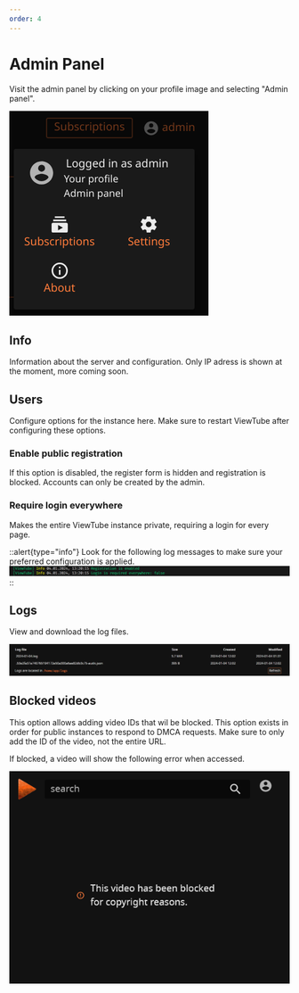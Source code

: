 ```yaml
---
order: 4
---
```


# Admin Panel

Visit the admin panel by clicking on your profile image and selecting "Admin panel".

![admin-panel.png](/admin-panel.png)

## Info

Information about the server and configuration. Only IP adress is shown at the moment, more coming soon.

## Users

Configure options for the instance here. Make sure to restart ViewTube after configuring these options.

### Enable public registration

If this option is disabled, the register form is hidden and registration is blocked. Accounts can only be created by the admin.

### Require login everywhere 

Makes the entire ViewTube instance private, requiring a login for every page.

::alert{type="info"}
Look for the following log messages to make sure your preferred configuration is applied.
![Log_Options.png](/Log_Options.png)
::

## Logs

View and download the log files.

![Logs.png](/Logs.png)

## Blocked videos

This option allows adding video IDs that wil be blocked. This option exists in order for public instances to respond to DMCA requests. Make sure to only add the ID of the video, not the entire URL.

If blocked, a video will show the following error when accessed.

![Copyright_block.png](/Copyright_block.png)